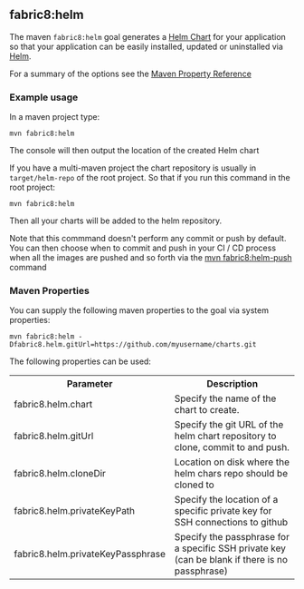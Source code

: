 ## fabric8:helm

The maven `fabric8:helm` goal generates a [Helm Chart](http://helm.sh/) for your application so that your application can be easily installed, updated or uninstalled via [Helm](http://helm.sh/).

For a summary of the options see the [Maven Property Reference](#maven-properties)
### Example usage

In a maven project type:

    mvn fabric8:helm

The console will then output the location of the created Helm chart
 
If you have a multi-maven project the chart repository is usually in `target/helm-repo` of the root project. So that if you run this command in the root project:

    mvn fabric8:helm

Then all your charts will be added to the helm repository.

Note that this commmand doesn't perform any commit or push by default. You can then choose when to commit and push in your CI / CD process when all the images are pushed and so forth via the [mvn fabric8:helm-push](mavenFabric8HelmPush.html) command

### Maven Properties

You can supply the following maven properties to the goal via system properties:

    mvn fabric8:helm -Dfabric8.helm.gitUrl=https://github.com/myusername/charts.git
  
The following properties can be used:
  
<table class="table table-striped">
<tr>
<th>Parameter</th>
<th>Description</th>
</tr>
<tr>
<td>fabric8.helm.chart</td>
<td>Specify the name of the chart to create.</td>
</tr>
<tr>
<td>fabric8.helm.gitUrl</td>
<td>Specify the git URL of the helm chart repository to clone, commit to and push.</td>
</tr>
<tr>
<td>fabric8.helm.cloneDir</td>
<td>Location on disk where the helm chars repo should be cloned to</td>
</tr>
<tr>
<td>fabric8.helm.privateKeyPath</td>
<td>Specify the location of a specific private key for SSH connections to github</td>
</tr>
<tr>
<td>fabric8.helm.privateKeyPassphrase</td>
<td>Specify the passphrase for a specific SSH private key (can be blank if there is no passphrase)</td>
</tr>
</table>

